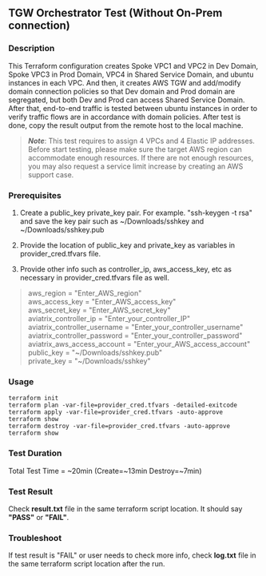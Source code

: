 ## TGW Orchestrator Test (Without On-Prem connection)

### Description

This Terraform configuration creates Spoke VPC1 and VPC2 in Dev Domain, Spoke VPC3 in Prod Domain, VPC4 in Shared Service Domain, and ubuntu instances in each VPC. And then, it creates AWS TGW and add/modify domain connection policies so that Dev domain and Prod domain are segregated, but both Dev and Prod can access Shared Service Domain. After that, end-to-end traffic is tested between ubuntu instances in order to verify traffic flows are in accordance with domain policies. After test is done, copy the result output from the remote host to the local machine.

> ***Note***: This test requires to assign 4 VPCs and 4 Elastic IP addresses. Before start testing, please make sure the target AWS region can accommodate enough resources. If there are not enough resources, you may also request a service limit increase by creating an AWS support case.

### Prerequisites

1) Create a public_key private_key pair. For example. "ssh-keygen -t rsa" and save the key pair such as ~/Downloads/sshkey and ~/Downloads/sshkey.pub

2) Provide the location of public_key and private_key as variables in provider_cred.tfvars file.

3) Provide other info such as controller_ip, aws_access_key, etc as necessary in provider_cred.tfvars file as well.
> aws_region     = "Enter_AWS_region"  
> aws_access_key = "Enter_AWS_access_key"  
> aws_secret_key = "Enter_AWS_secret_key"  
> aviatrix_controller_ip       = "Enter_your_controller_IP"  
> aviatrix_controller_username = "Enter_your_controller_username"  
> aviatrix_controller_password = "Enter_your_controller_password"  
> aviatrix_aws_access_account  = "Enter_your_AWS_access_account"  
> public_key = "\~/Downloads/sshkey.pub"  
> private_key = "\~/Downloads/sshkey"


### Usage
```
terraform init
terraform plan -var-file=provider_cred.tfvars -detailed-exitcode
terraform apply -var-file=provider_cred.tfvars -auto-approve
terraform show
terraform destroy -var-file=provider_cred.tfvars -auto-approve
terraform show
```

### Test Duration

Total Test Time = \~20min (Create=\~13min Destroy=\~7min)

### Test Result

Check **result.txt** file in the same terraform script location. It should say **"PASS"** or **"FAIL"**.

### Troubleshoot

If test result is "FAIL" or user needs to check more info, check **log.txt** file in the same terraform script location after the run.
